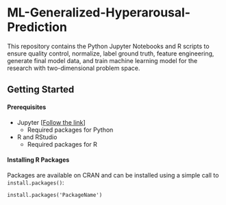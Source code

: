 # ML-Generalized-Hyperarousal-Prediction
This repository contains the Python Jupyter Notebooks and R scripts to ensure quality control, normalize, label ground truth, feature engineering, generate final model data, and train machine learning model for the research with two-dimensional problem space.



## Getting Started

#### Prerequisites
- Jupyter [[Follow the link](https://jupyter.org/install)]
    - Required packages for Python
- R and RStudio
    - Required packages for R

#### Installing R Packages
Packages are available on CRAN and can be installed using a simple call to `install.packages()`:

    install.packages('PackageName') 

<!-- -->
